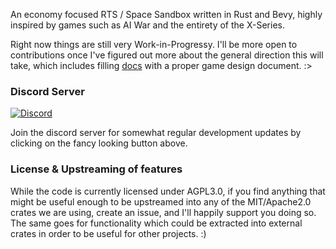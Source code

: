 An economy focused RTS / Space Sandbox written in Rust and Bevy, highly inspired by games such as AI War and the entirety of the X-Series.

Right now things are still very Work-in-Progressy. I'll be more open to contributions once I've figured out more about the general direction this will take, which includes filling [docs](docs) with a proper game design document. :>

### Discord Server
[![Discord](https://img.shields.io/discord/1261690805417152652.svg?logo=discord&logoColor=white&logoWidth=20&labelColor=7289DA&label=Discord&color=17cf48)](https://discord.gg/dxHkY7z2YC)

Join the discord server for somewhat regular development updates by clicking on the fancy looking button above. 

### License & Upstreaming of features
While the code is currently licensed under AGPL3.0, if you find anything that might be useful enough to be upstreamed into any of the MIT/Apache2.0 crates we are using, create an issue, and I'll happily support you doing so. The same goes for functionality which could be extracted into external crates in order to be useful for other projects. :)
